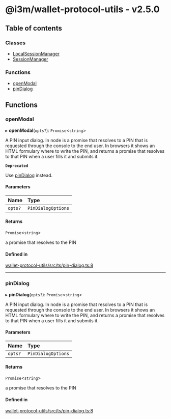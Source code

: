 # @i3m/wallet-protocol-utils - v2.5.0

## Table of contents

### Classes

- [LocalSessionManager](classes/LocalSessionManager.md)
- [SessionManager](classes/SessionManager.md)

### Functions

- [openModal](API.md#openmodal)
- [pinDialog](API.md#pindialog)

## Functions

### openModal

▸ **openModal**(`opts?`): `Promise`<`string`\>

A PIN input dialog. In node is a promise that resolves to a PIN that is requested through the console to the end user. In browsers it shows an HTML formulary where to write the PIN, and returns a promise that resolves to that PIN when a user fills it and submits it.

**`Deprecated`**

Use [pinDialog](API.md#pindialog) instead.

#### Parameters

| Name | Type |
| :------ | :------ |
| `opts?` | `PinDialogOptions` |

#### Returns

`Promise`<`string`\>

a promise that resolves to the PIN

#### Defined in

[wallet-protocol-utils/src/ts/pin-dialog.ts:8](https://gitlab.com/i3-market/code/wp3/t3.2/i3m-wallet-monorepo/-/blob/1ab480d/packages/wallet-protocol-utils/src/ts/pin-dialog.ts#L8)

___

### pinDialog

▸ **pinDialog**(`opts?`): `Promise`<`string`\>

A PIN input dialog. In node is a promise that resolves to a PIN that is requested through the console to the end user. In browsers it shows an HTML formulary where to write the PIN, and returns a promise that resolves to that PIN when a user fills it and submits it.

#### Parameters

| Name | Type |
| :------ | :------ |
| `opts?` | `PinDialogOptions` |

#### Returns

`Promise`<`string`\>

a promise that resolves to the PIN

#### Defined in

[wallet-protocol-utils/src/ts/pin-dialog.ts:8](https://gitlab.com/i3-market/code/wp3/t3.2/i3m-wallet-monorepo/-/blob/1ab480d/packages/wallet-protocol-utils/src/ts/pin-dialog.ts#L8)
